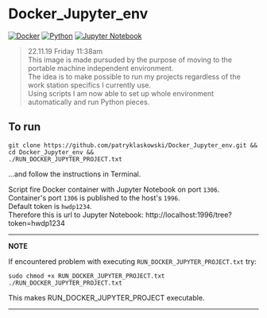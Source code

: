 # Docker_Jupyter_env

[![Docker](https://img.shields.io/badge/Docker-grey?style=for-the-badge&logo=Docker)](https://www.docker.com)
[![Python](https://img.shields.io/badge/Python-grey?style=for-the-badge&logo=Python)](https://www.python.org/)
[![Jupyter Notebook](https://img.shields.io/badge/Jupyter-Notebook-orange?style=for-the-badge&logo=Jupyter)](https://jupyter.org/try)

> 22.11.19 Friday 11:38am <br>
> This image is made pursuded by the purpose of moving to the portable machine independent environment. <br>
> The idea is to make possible to run my projects regardless of the work station specifics I currently use. <br>
> Using scripts I am now able to set up whole environment automatically and run Python pieces. <br>

## To run

```
git clone https://github.com/patryklaskowski/Docker_Jupyter_env.git &&
cd Docker_Jupyter_env &&
./RUN_DOCKER_JUPYTER_PROJECT.txt
```
...and follow the instructions in Terminal.

Script fire Docker container with Jupyter Notebook on port `1306`. <br>
Container's port `1306` is published to the host's `1996`. <br>
Default token is `hwdp1234`. <br>
Therefore this is url to Jupyter Notebook: http://localhost:1996/tree?token=hwdp1234

---
**NOTE**

If encountered problem with executing `RUN_DOCKER_JUPYTER_PROJECT.txt` try:
```
sudo chmod +x RUN_DOCKER_JUPYTER_PROJECT.txt 
./RUN_DOCKER_JUPYTER_PROJECT.txt
```
This makes RUN_DOCKER_JUPYTER_PROJECT executable.

---
